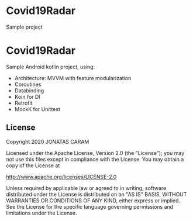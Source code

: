 # Covid19Radar
Sample project

# Covid19Radar
Sample Android kotlin project, using:
- Architecture: MVVM with feature modularization
- Coroutines
- Databinding
- Koin for DI
- Retrofit
- MockK for Unittest


## License
Copyright 2020 JONATAS CARAM 

Licensed under the Apache License, Version 2.0 (the "License");
you may not use this files except in compliance with the License.
You may obtain a copy of the License at

http://www.apache.org/licenses/LICENSE-2.0

Unless required by applicable law or agreed to in writing, software
distributed under the License is distributed on an "AS IS" BASIS,
WITHOUT WARRANTIES OR CONDITIONS OF ANY KIND, either express
or implied. See the License for the specific language governing
permissions and limitations under the License.
